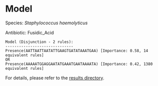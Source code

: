 
# Model

Species: *Staphylococcus haemolyticus*

Antibiotic: Fusidic_Acid

```
Model (Disjunction - 2 rules):
------------------------------
Presence(AATTAATTAATATTGAAGTGATATAAATGAA) [Importance: 0.58, 14 equivalent rules]
OR
Presence(AAAAATGGAGGAATATGAAATGAATAAAATA) [Importance: 0.42, 1380 equivalent rules]

```

For details, please refer to the [results directory](../../../../../results/scm_b/staphylococcus%20haemolyticus/fusidic_acid/repeat_1/).

